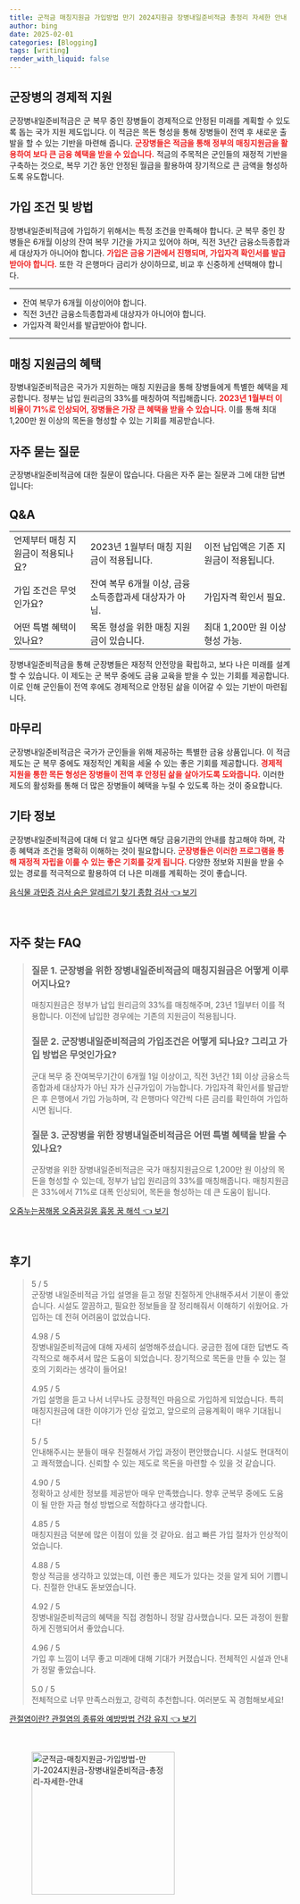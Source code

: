 ```yaml
---
title: 군적금 매칭지원금 가입방법 만기 2024지원금 장병내일준비적금 총정리 자세한 안내
author: bing
date: 2025-02-01
categories: [Blogging]
tags: [writing]
render_with_liquid: false
---
```



<h2 id='군장병의 경제적 지원'>군장병의 경제적 지원</h2>

<p>군장병내일준비적금은 군 복무 중인 장병들이 경제적으로 안정된 미래를 계획할 수 있도록 돕는 국가 지원 제도입니다. 이 적금은 목돈 형성을 통해 장병들이 전역 후 새로운 출발을 할 수 있는 기반을 마련해 줍니다. <b><span style="color: #ee2323;">군장병들은 적금을 통해 정부의 매칭지원금을 활용하여 보다 큰 금융 혜택을 받을 수 있습니다.</span></b> 적금의 주목적은 군인들의 재정적 기반을 구축하는 것으로, 복무 기간 동안 안정된 월급을 활용하여 장기적으로 큰 금액을 형성하도록 유도합니다.</p>

<h2 id='가입 조건 및 방법'>가입 조건 및 방법</h2>

<p>장병내일준비적금에 가입하기 위해서는 특정 조건을 만족해야 합니다. 군 복무 중인 장병들은 6개월 이상의 잔여 복무 기간을 가지고 있어야 하며, 직전 3년간 금융소득종합과세 대상자가 아니어야 합니다. <b><span style="color: #ee2323;">가입은 금융 기관에서 진행되며, 가입자격 확인서를 발급받아야 합니다.</span></b> 또한 각 은행마다 금리가 상이하므로, 비교 후 신중하게 선택해야 합니다.</p>

<hr />

<ul>
    <li>잔여 복무가 6개월 이상이어야 합니다.</li>
    <li>직전 3년간 금융소득종합과세 대상자가 아니어야 합니다.</li>
    <li>가입자격 확인서를 발급받아야 합니다.</li>
</ul>

<hr />

<h2 id='매칭 지원금의 혜택'>매칭 지원금의 혜택</h2>

<p>장병내일준비적금은 국가가 지원하는 매칭 지원금을 통해 장병들에게 특별한 혜택을 제공합니다. 정부는 납입 원리금의 33%를 매칭하여 적립해줍니다. <b><span style="color: #ee2323;">2023년 1월부터 이 비율이 71%로 인상되어, 장병들은 가장 큰 혜택을 받을 수 있습니다.</span></b> 이를 통해 최대 1,200만 원 이상의 목돈을 형성할 수 있는 기회를 제공받습니다.</p>

<h2 id='자주 묻는 질문'>자주 묻는 질문</h2>

<p>군장병내일준비적금에 대한 질문이 많습니다. 다음은 자주 묻는 질문과 그에 대한 답변입니다:</p>

<h2 id='Q&A'>Q&A</h2>

<table>
    <tr>
        <td>언제부터 매칭 지원금이 적용되나요?</td>
        <td>2023년 1월부터 매칭 지원금이 적용됩니다.</td>
        <td>이전 납입액은 기존 지원금이 적용됩니다.</td>
    </tr>
    <tr>
        <td>가입 조건은 무엇인가요?</td>
        <td>잔여 복무 6개월 이상, 금융소득종합과세 대상자가 아님.</td>
        <td>가입자격 확인서 필요.</td>
    </tr>
    <tr>
        <td>어떤 특별 혜택이 있나요?</td>
        <td>목돈 형성을 위한 매칭 지원금이 있습니다.</td>
        <td>최대 1,200만 원 이상 형성 가능.</td>
    </tr>
</table>

<p>장병내일준비적금을 통해 군장병들은 재정적 안전망을 확립하고, 보다 나은 미래를 설계할 수 있습니다. 이 제도는 군 복무 중에도 금융 교육을 받을 수 있는 기회를 제공합니다. 이로 인해 군인들이 전역 후에도 경제적으로 안정된 삶을 이어갈 수 있는 기반이 마련됩니다.</p>

<h2 id='마무리'>마무리</h2>

<p>군장병내일준비적금은 국가가 군인들을 위해 제공하는 특별한 금융 상품입니다. 이 적금 제도는 군 복무 중에도 재정적인 계획을 세울 수 있는 좋은 기회를 제공합니다. <b><span style="color: #ee2323;">경제적 지원을 통한 목돈 형성은 장병들이 전역 후 안정된 삶을 살아가도록 도와줍니다.</span></b> 이러한 제도의 활성화를 통해 더 많은 장병들이 혜택을 누릴 수 있도록 하는 것이 중요합니다.</p>

<h2 id='기타 정보'>기타 정보</h2>

<p>군장병내일준비적금에 대해 더 알고 싶다면 해당 금융기관의 안내를 참고해야 하며, 각종 혜택과 조건을 명확히 이해하는 것이 필요합니다. <b><span style="color: #ee2323;">군장병들은 이러한 프로그램을 통해 재정적 자립을 이룰 수 있는 좋은 기회를 갖게 됩니다.</span></b> 다양한 정보와 지원을 받을 수 있는 경로를 적극적으로 활용하여 더 나은 미래를 계획하는 것이 좋습니다.</p>


<p><a class="click-button" title="음식물 과민증 검사 숨은 알레르기 찾기 종합 검사" href="https://adkhouse.github.io/posts/%EC%9D%8C%EC%8B%9D%EB%AC%BC-%EA%B3%BC%EB%AF%BC%EC%A6%9D-%EA%B2%80%EC%82%AC-%EC%88%A8%EC%9D%80-%EC%95%8C%EB%A0%88%EB%A5%B4%EA%B8%B0-%EC%B0%BE%EA%B8%B0-%EC%A2%85%ED%95%A9-%EA%B2%80%EC%82%AC/" rel="dofollow">음식물 과민증 검사 숨은 알레르기 찾기 종합 검사 👈 보기</a></p><br>
<h2 id='자주_찾는_FAQ'>자주 찾는 FAQ</h2>
<div itemscope="" itemtype="https://schema.org/FAQPage"> 
<blockquote> 
<div itemscope="" itemprop="mainEntity" itemtype="https://schema.org/Question"> 
<h3 itemprop="name">질문 1. 군장병을 위한 장병내일준비적금의 매칭지원금은 어떻게 이루어지나요?</h3> 
<div itemscope="" itemprop="acceptedAnswer" itemtype="https://schema.org/Answer"> 
<span itemprop="text"> 
<p>매칭지원금은 정부가 납입 원리금의 33%를 매칭해주며, 23년 1월부터 이를 적용합니다. 이전에 납입한 경우에는 기존의 지원금이 적용됩니다.</p> 
</span> 
</div> 
</div> 

<div itemscope="" itemprop="mainEntity" itemtype="https://schema.org/Question"> 
<h3 itemprop="name">질문 2. 군장병내일준비적금의 가입조건은 어떻게 되나요? 그리고 가입 방법은 무엇인가요?</h3> 
<div itemscope="" itemprop="acceptedAnswer" itemtype="https://schema.org/Answer"> 
<span itemprop="text"> 
<p>군대 복무 중 잔여복무기간이 6개월 1일 이상이고, 직전 3년간 1회 이상 금융소득종합과세 대상자가 아닌 자가 신규가입이 가능합니다. 가입자격 확인서를 발급받은 후 은행에서 가입 가능하며, 각 은행마다 약간씩 다른 금리를 확인하여 가입하시면 됩니다.</p> 
</span> 
</div> 
</div> 

<div itemscope="" itemprop="mainEntity" itemtype="https://schema.org/Question"> 
<h3 itemprop="name">질문 3. 군장병을 위한 장병내일준비적금은 어떤 특별 혜택을 받을 수 있나요?</h3> 
<div itemscope="" itemprop="acceptedAnswer" itemtype="https://schema.org/Answer"> 
<span itemprop="text"> 
<p>군장병을 위한 장병내일준비적금은 국가 매칭지원금으로 1,200만 원 이상의 목돈을 형성할 수 있는데, 정부가 납입 원리금의 33%를 매칭해줍니다. 매칭지원금은 33%에서 71%로 대폭 인상되어, 목돈을 형성하는 데 큰 도움이 됩니다.</p> 
</span> 
</div> 
</div> 

</blockquote> 
</div>
<p><a class="click-button" title="오줌누는꿈해몽 오줌꿈길몽 흉몽 꿈 해석" href="https://adkhouse.github.io/posts/%EC%98%A4%EC%A4%8C%EB%88%84%EB%8A%94%EA%BF%88%ED%95%B4%EB%AA%BD-%EC%98%A4%EC%A4%8C%EA%BF%88%EA%B8%B8%EB%AA%BD-%ED%9D%89%EB%AA%BD-%EA%BF%88-%ED%95%B4%EC%84%9D/" rel="dofollow">오줌누는꿈해몽 오줌꿈길몽 흉몽 꿈 해석 👈 보기</a></p><br>
<h2 id='후기'>후기</h2>
<div itemscope itemtype="https://schema.org/Product">
  <blockquote>
  <div itemprop="review" itemscope itemtype="https://schema.org/Review">
      <div itemprop="reviewRating" itemscope itemtype="https://schema.org/Rating"> <span itemprop="ratingValue">5</span> / <span itemprop="bestRating">5</span> </div>
      <span itemprop="reviewBody">군장병 내일준비적금 가입 설명을 듣고 정말 친절하게 안내해주셔서 기분이 좋았습니다. 시설도 깔끔하고, 필요한 정보들을 잘 정리해줘서 이해하기 쉬웠어요. 가입하는 데 전혀 어려움이 없었습니다.</span>
  </div>
  <br>
  <div itemprop="review" itemscope itemtype="https://schema.org/Review">
      <div itemprop="reviewRating" itemscope itemtype="https://schema.org/Rating"> <span itemprop="ratingValue">4.98</span> / <span itemprop="bestRating">5</span> </div>
      <span itemprop="reviewBody">장병내일준비적금에 대해 자세히 설명해주셨습니다. 궁금한 점에 대한 답변도 즉각적으로 해주셔서 많은 도움이 되었습니다. 장기적으로 목돈을 만들 수 있는 절호의 기회라는 생각이 들어요!</span>
  </div>
  <br>
  <div itemprop="review" itemscope itemtype="https://schema.org/Review">
      <div itemprop="reviewRating" itemscope itemtype="https://schema.org/Rating"> <span itemprop="ratingValue">4.95</span> / <span itemprop="bestRating">5</span> </div>
      <span itemprop="reviewBody">가입 설명을 듣고 나서 너무나도 긍정적인 마음으로 가입하게 되었습니다. 특히 매칭지원금에 대한 이야기가 인상 깊었고, 앞으로의 금융계획이 매우 기대됩니다!</span>
  </div>
  <br>
  <div itemprop="review" itemscope itemtype="https://schema.org/Review">
      <div itemprop="reviewRating" itemscope itemtype="https://schema.org/Rating"> <span itemprop="ratingValue">5</span> / <span itemprop="bestRating">5</span> </div>
      <span itemprop="reviewBody">안내해주시는 분들이 매우 친절해서 가입 과정이 편안했습니다. 시설도 현대적이고 쾌적했습니다. 신뢰할 수 있는 제도로 목돈을 마련할 수 있을 것 같습니다.</span>
  </div>
  <br>
  <div itemprop="review" itemscope itemtype="https://schema.org/Review">
      <div itemprop="reviewRating" itemscope itemtype="https://schema.org/Rating"> <span itemprop="ratingValue">4.90</span> / <span itemprop="bestRating">5</span> </div>
      <span itemprop="reviewBody">정확하고 상세한 정보를 제공받아 매우 만족했습니다. 향후 군복무 중에도 도움이 될 만한 자금 형성 방법으로 적합하다고 생각합니다.</span>
  </div>
  <br>
  <div itemprop="review" itemscope itemtype="https://schema.org/Review">
      <div itemprop="reviewRating" itemscope itemtype="https://schema.org/Rating"> <span itemprop="ratingValue">4.85</span> / <span itemprop="bestRating">5</span> </div>
      <span itemprop="reviewBody">매칭지원금 덕분에 많은 이점이 있을 것 같아요. 쉽고 빠른 가입 절차가 인상적이었습니다.</span>
  </div>
  <br>
  <div itemprop="review" itemscope itemtype="https://schema.org/Review">
      <div itemprop="reviewRating" itemscope itemtype="https://schema.org/Rating"> <span itemprop="ratingValue">4.88</span> / <span itemprop="bestRating">5</span> </div>
      <span itemprop="reviewBody">항상 적금을 생각하고 있었는데, 이런 좋은 제도가 있다는 것을 알게 되어 기쁩니다. 친절한 안내도 돋보였습니다.</span>
  </div>
  <br>
  <div itemprop="review" itemscope itemtype="https://schema.org/Review">
      <div itemprop="reviewRating" itemscope itemtype="https://schema.org/Rating"> <span itemprop="ratingValue">4.92</span> / <span itemprop="bestRating">5</span> </div>
      <span itemprop="reviewBody">장병내일준비적금의 혜택을 직접 경험하니 정말 감사했습니다. 모든 과정이 원활하게 진행되어서 좋았습니다.</span>
  </div>
  <br>
  <div itemprop="review" itemscope itemtype="https://schema.org/Review">
      <div itemprop="reviewRating" itemscope itemtype="https://schema.org/Rating"> <span itemprop="ratingValue">4.96</span> / <span itemprop="bestRating">5</span> </div>
      <span itemprop="reviewBody">가입 후 느낌이 너무 좋고 미래에 대해 기대가 커졌습니다. 전체적인 시설과 안내가 정말 좋았습니다.</span>
  </div>
  <br>
  <div itemprop="review" itemscope itemtype="https://schema.org/Review">
      <div itemprop="reviewRating" itemscope itemtype="https://schema.org/Rating"> <span itemprop="ratingValue">5.0</span> / <span itemprop="bestRating">5</span> </div>
      <span itemprop="reviewBody">전체적으로 너무 만족스러웠고, 강력히 추천합니다. 여러분도 꼭 경험해보세요!</span>
  </div>
  </blockquote>
</div>
<p><a class="click-button" title="관절염이란? 관절염의 종류와 예방방법 건강 유지" href="https://adkhouse.github.io/posts/%EA%B4%80%EC%A0%88%EC%97%BC%EC%9D%B4%EB%9E%80-%EA%B4%80%EC%A0%88%EC%97%BC%EC%9D%98-%EC%A2%85%EB%A5%98%EC%99%80-%EC%98%88%EB%B0%A9%EB%B0%A9%EB%B2%95-%EA%B1%B4%EA%B0%95-%EC%9C%A0%EC%A7%80/" rel="dofollow">관절염이란? 관절염의 종류와 예방방법 건강 유지 👈 보기</a></p><br>
<figure class="image"><img src="https://adkhouse.github.io/assets/img/thumbnail/군적금-매칭지원금-가입방법-만기-2024지원금-장병내일준비적금-총정리-자세한-안내.webp" alt="군적금-매칭지원금-가입방법-만기-2024지원금-장병내일준비적금-총정리-자세한-안내" width="256" height="256"></figure>
